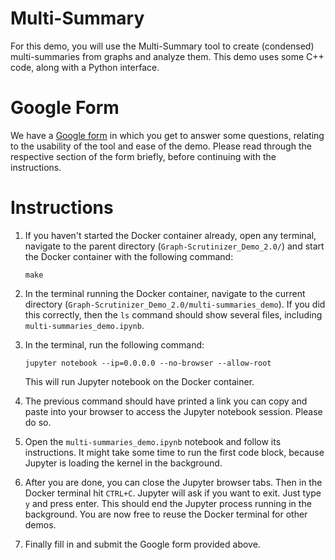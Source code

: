 # Multi-Summary
For this demo, you will use the Multi-Summary tool to create (condensed) multi-summaries from graphs and analyze them. This demo uses some C++ code, along with a Python interface.

# Google Form
We have a [Google form](https://docs.google.com/forms/d/e/1FAIpQLSfvQgYfAaGZT3zr9S74O1VlaZg1Lwj1bh5Rq-Wxj5AX8T4mCA/viewform?usp=header) in which you get to answer some questions, relating to the usability of the tool and ease of the demo. Please read through the respective section of the form briefly, before continuing with the instructions.

# Instructions
1. If you haven't started the Docker container already, open any terminal, navigate to the parent directory (`Graph-Scrutinizer_Demo_2.0/`) and start the Docker container with the following command:

    ```
    make
    ```

2. In the terminal running the Docker container, navigate to the current directory (`Graph-Scrutinizer_Demo_2.0/multi-summaries_demo`). If you did this correctly, then the `ls` command should show several files, including `multi-summaries_demo.ipynb`.

3. In the terminal, run the following command:

    ```
    jupyter notebook --ip=0.0.0.0 --no-browser --allow-root
    ```

    This will run Jupyter notebook on the Docker container.

4. The previous command should have printed a link you can copy and paste into your browser to access the Jupyter notebook session. Please do so.

6. Open the `multi-summaries_demo.ipynb` notebook and follow its instructions. It might take some time to run the first code block, because Jupyter is loading the kernel in the background.

7. After you are done, you can close the Jupyter browser tabs. Then in the Docker terminal hit `CTRL+C`. Jupyter will ask if you want to exit. Just type `y` and press enter. This should end the Jupyter process running in the background. You are now free to reuse the Docker terminal for other demos.

7. Finally fill in and submit the Google form provided above.